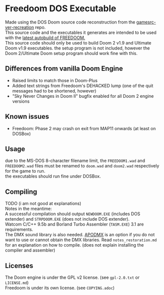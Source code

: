 # Freedoom DOS Executable
Made using the DOS Doom source code reconstruction from the [gamesrc-ver-recreation](https://bitbucket.org/gamesrc-ver-recreation/doom/src/master/) repo.  
This source code and the executables it generates are intended to be used with the [latest autobuild of FREEDOOM.](http://freedoom.soulsphere.org/)  
This source code should only be used to build Doom 2 v1.9 and Ultimate Doom v1.9 executables. the setup program is not included, however the Doom 2/Ultimate Doom setup program should work fine with this.  

## Differences from vanilla Doom Engine
- Raised limits to match those in Doom-Plus
- Added text strings from Freedoom's DEHACKED lump (one of the quit messages had to be shortened, however)
- "Sky Never Changes in Doom II" bugfix enabled for all Doom 2 engine versions

## Known issues
- Freedoom: Phase 2 may crash on exit from MAP11 onwards (at least on DOSBox)
 
## Usage
due to the MS-DOS 8-character filename limit, the ``FREEDOOM1.wad`` and ``FREEDOOM2.wad`` files must be renamed to ``doom.wad`` and ``doom2.wad`` respectively for the game to run.  
the executables should run fine under DOSBox.

## Compiling
TODO (i am not good at explanations)  
Notes in the meantime:  
A successful compilation should output ``NEWDOOM.EXE`` (includes DOS extender) and ``STRPDOOM.EXE`` (does not include DOS extender).  
Watcom C/C++ 9.5b and Borland Turbo Assembler (``TASM.EXE``) 3.1 are requirements.  
The DMX sound library is also needed. [APODMX](https://bitbucket.org/gamesrc-ver-recreation/apodmx/src/master/) is an option if you do not want to use or cannot obtain the DMX libraries. 
Read ``notes_restoration.md`` for an explanation on how to compile. (does not explain installing the compiler and assembler)  

## Licenses
The Doom engine is under the GPL v2 license.  (see ``gpl-2.0.txt`` or ``LICENSE.md``)  
Freedoom is under its own license. (see ``COPYING.adoc``)
